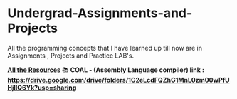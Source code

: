 # Undergrad-Assignments-and-Projects
All the programming concepts that I have learned up till now are in Assignments , Projects and Practice LAB's.

<b> <u>All the Resources</u> </b>
:books: <b> COAL - (Assembly Language compiler) <b>
  link : https://drive.google.com/drive/folders/1G2eLcdFQZhG1MnL0zm00wPfUHjIlQ6Yk?usp=sharing
